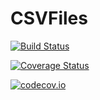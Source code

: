 # CSVFiles

[![Build Status](https://travis-ci.org/davidanthoff/CSVFiles.jl.svg?branch=master)](https://travis-ci.org/davidanthoff/CSVFiles.jl)

[![Coverage Status](https://coveralls.io/repos/davidanthoff/CSVFiles.jl/badge.svg?branch=master&service=github)](https://coveralls.io/github/davidanthoff/CSVFiles.jl?branch=master)

[![codecov.io](http://codecov.io/github/davidanthoff/CSVFiles.jl/coverage.svg?branch=master)](http://codecov.io/github/davidanthoff/CSVFiles.jl?branch=master)
